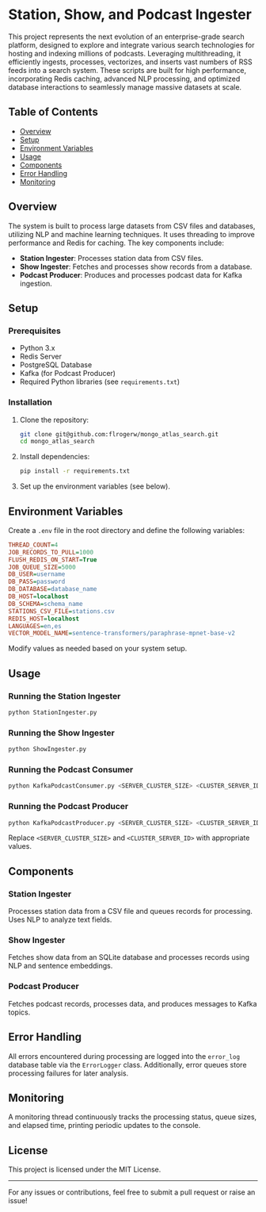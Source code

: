 # Station, Show, and Podcast Ingester

This project represents the next evolution of an enterprise-grade search platform, designed to explore and integrate various search technologies for hosting and indexing millions of podcasts. Leveraging multithreading, it efficiently ingests, processes, vectorizes, and inserts vast numbers of RSS feeds into a search system. These scripts are built for high performance, incorporating Redis caching, advanced NLP processing, and optimized database interactions to seamlessly manage massive datasets at scale.
## Table of Contents

- [Overview](#overview)
- [Setup](#setup)
- [Environment Variables](#environment-variables)
- [Usage](#usage)
- [Components](#components)
- [Error Handling](#error-handling)
- [Monitoring](#monitoring)

## Overview

The system is built to process large datasets from CSV files and databases, utilizing NLP and machine learning techniques. It uses threading to improve performance and Redis for caching. The key components include:

- **Station Ingester**: Processes station data from CSV files.
- **Show Ingester**: Fetches and processes show records from a database.
- **Podcast Producer**: Produces and processes podcast data for Kafka ingestion.

## Setup

### Prerequisites

- Python 3.x
- Redis Server
- PostgreSQL Database
- Kafka (for Podcast Producer)
- Required Python libraries (see `requirements.txt`)

### Installation

1. Clone the repository:
   ```sh
   git clone git@github.com:flrogerw/mongo_atlas_search.git
   cd mongo_atlas_search
   ```
2. Install dependencies:
   ```sh
   pip install -r requirements.txt
   ```
3. Set up the environment variables (see below).

## Environment Variables

Create a `.env` file in the root directory and define the following variables:

```ini
THREAD_COUNT=4
JOB_RECORDS_TO_PULL=1000
FLUSH_REDIS_ON_START=True
JOB_QUEUE_SIZE=5000
DB_USER=username
DB_PASS=password
DB_DATABASE=database_name
DB_HOST=localhost
DB_SCHEMA=schema_name
STATIONS_CSV_FILE=stations.csv
REDIS_HOST=localhost
LANGUAGES=en,es
VECTOR_MODEL_NAME=sentence-transformers/paraphrase-mpnet-base-v2
```

Modify values as needed based on your system setup.

## Usage

### Running the Station Ingester

```sh
python StationIngester.py
```

### Running the Show Ingester

```sh
python ShowIngester.py
```

### Running the Podcast Consumer

```sh
python KafkaPodcastConsumer.py <SERVER_CLUSTER_SIZE> <CLUSTER_SERVER_ID>
```


### Running the Podcast Producer

```sh
python KafkaPodcastProducer.py <SERVER_CLUSTER_SIZE> <CLUSTER_SERVER_ID>
```

Replace `<SERVER_CLUSTER_SIZE>` and `<CLUSTER_SERVER_ID>` with appropriate values.

## Components

### **Station Ingester**

Processes station data from a CSV file and queues records for processing. Uses NLP to analyze text fields.

### **Show Ingester**

Fetches show data from an SQLite database and processes records using NLP and sentence embeddings.

### **Podcast Producer**

Fetches podcast records, processes data, and produces messages to Kafka topics.

## Error Handling

All errors encountered during processing are logged into the `error_log` database table via the `ErrorLogger` class. Additionally, error queues store processing failures for later analysis.

## Monitoring

A monitoring thread continuously tracks the processing status, queue sizes, and elapsed time, printing periodic updates to the console.

## License

This project is licensed under the MIT License.

---

For any issues or contributions, feel free to submit a pull request or raise an issue!

